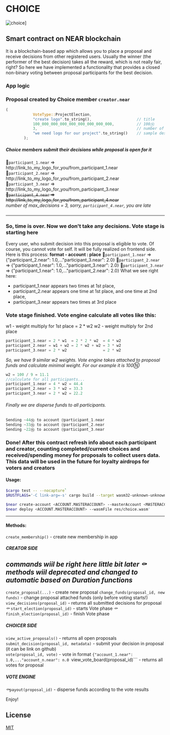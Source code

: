 # CHOICE 
![choice](https://github.com/YellingOilbird/choice/assets/logo2.svg)] 
## Smart contract on NEAR blockchain

It is a blockchain-based app which allows you to place a proposal and receive decisions from other registered users.
Usually the winner (the performer of the best decision) takes all the reward, which is not really fair, right?
So here we have implemented a functionality that provides a closed non-binary voting between proposal participants for the best decision.

### App logic
### Proposal created by Choice member ```creator.near```
```rust
(
			VoteType::ProjectElection,          
			"create logo".to_string(),                    // title  
            100_000_000_000_000_000_000_000_000,          // 100Ⓝ  
			3,                                            // number of max_decisions  
			"we need logo for our project".to_string()    // sample description  
		);
```
##### Choice members submit their decisions while proposal is open for it
👨```participant_1.near``` =>  http://link_to_my_logo_for_you/from_participant_1.near   
👨```participant_2.near``` =>  http://link_to_my_logo_for_you/from_participant_2.near  
👨```participant_3.near``` =>  http://link_to_my_logo_for_you/from_participant_3.near  
~~👤```participant_4.near``` =>  http://link_to_my_logo_for_you/from_participant_4.near~~  
*number of max_decisions = 3, sorry, ```participant_4.near```, you are late*
#####
---
### So, time is over. Now we don't take any decisions. Vote stage is starting here
Every user, who submit decision into this proposal is eligible to vote. Of course, you cannot vote for self.
It will be fully realized on frontend side. Here is this process:
**format - account : place**
👨```participant_1.near``` =>  {"participant_2.near": 1.0,..."participant_3.near": 2.0}
👨```participant_2.near``` =>  {"participant_1.near": 1.0,..."participant_3.near": 2.0}
👨```participant_3.near``` =>  {"participant_1.near": 1.0,..."participant_2.near": 2.0}
What we see right here: 
- participant_1.near appears two times at 1st place,
- participant_2.near appears one time at 1st place, and one time at 2nd place,
- participant_3.near appears two times at 3rd place
### Vote stage finished. Vote engine calculate all votes like this:
w1 - weight multiply for 1st place = 2 * w2 
w2 - weight multiply for 2nd place 
```rust
participant_1.near = 2 * w1  = 2 * 2 * w2  = 4 * w2
participant_2.near = w1 + w2 = 2 * w2 + w2 = 3 * w2 
participant_3.near = 2 * w2                = 2 * w2 
```
*So, we have 9 similar w2 weights. Vote engine takes attached to proposal funds and calculate minimal weight. For our example it is 100Ⓝ*

```rust
w2 = 100 / 9 = 11.1
//calculate for all participants...
participant_1.near = 4 * w2 = 44.4
participant_2.near = 3 * w2 = 33.3
participant_3.near = 2 * w2 = 22.2
```
###### Finally we are disperse funds to all participants.
```rust
Sending ~44Ⓝ to account @participant_1.near
Sending ~33Ⓝ to account @participant_2.near
Sending ~22Ⓝ to account @participant_3.near
```
### Done! After this contract refresh info about each participant and creator, counting completed/current choices and received/spending money for proposals to collect users data. This data will be used in the future for loyalty airdrops for voters and creators

#### Usage:

```bash
$cargo test -- --nocapture`
$RUSTFLAGS='-C link-arg=-s' cargo build --target wasm32-unknown-unknown --release`
```
```bash
$near create-account <ACCOUNT.MASTERACCOUNT> --masterAccount <MASTERACCOUNT>
$near deploy <ACCOUNT.MASTERACCOUNT> --wasmFile res/choice.wasm'
```

---

#### Methods:
```create_membership()```                    - create new membership in app
##### CREATOR SIDE
*<near> commands wiil be right here little bit later*
*⚰️ methods wiil deprecated and changed to automatic based on Duration functions*
---
```create_proposal(...)```                   - create new proposal 
```change_funds(proposal_id, new funds)```   - change proposal attached funds (only before voting starts!) 
```view_decisions(proposal_id)```            - returns all submitted decisions for proposal  
*⚰️* ```start_election(proposal_id)```       - starts Vote phase
*⚰️* ```finish_election(proposal_id)```      - finish Vote phase 
##### CHOICER SIDE 
```view_active_proposals()```                 - returns all open proposals  
```submit_decision(proposal_id, metadata)```  - submit your decision in proposal (it can be link on github)   
```vote(proposal_id, vote)```                 - vote in format ```{"account_1.near": 1.0,..."account_n.near": n.0
```view_vote_board(proposal_id)```            - returns all votes for proposal
##### VOTE ENGINE       
*⚰️*```payout(proposal_id)```                 - disperse funds according to the vote results

Enjoy!  



## License
[MIT](https://choosealicense.com/licenses/mit/)
